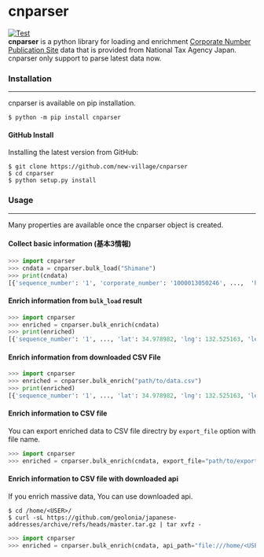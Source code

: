 # cnparser  
[![Test](https://github.com/new-village/cnparser/actions/workflows/test.yaml/badge.svg)](https://github.com/new-village/cnparser/actions/workflows/test.yaml)  
**cnparser** is a python library for loading and enrichment [Corporate Number Publication Site](https://www.houjin-bangou.nta.go.jp/en/) data that is provided from National Tax Agency Japan. cnparser only support to parse latest data now.   
  
### Installation  
----------------------
cnparser is available on pip installation.
```
$ python -m pip install cnparser
```
  
#### GitHub Install
Installing the latest version from GitHub:  
```
$ git clone https://github.com/new-village/cnparser
$ cd cnparser
$ python setup.py install
```
    
### Usage
----------------------
Many properties are available once the cnparser object is created.  
  
#### Collect basic information (基本3情報)
```python
>>> import cnparser
>>> cndata = cnparser.bulk_load("Shimane")
>>> print(cndata)
[{'sequence_number': '1', 'corporate_number': '1000013050246', ...,  'hihyoji': '0'}, {...}]
```
  
#### Enrich information from `bulk_load` result
```python
>>> import cnparser
>>> enriched = cnparser.bulk_enrich(cndata)
>>> print(enriched)
[{'sequence_number': '1', ..., 'lat': 34.978982, 'lng': 132.525163, 'level': 3}, {...}]
```

#### Enrich information from downloaded CSV File
```python
>>> import cnparser
>>> enriched = cnparser.bulk_enrich("path/to/data.csv")
>>> print(enriched)
[{'sequence_number': '1', ..., 'lat': 34.978982, 'lng': 132.525163, 'level': 3}, {...}]
```

#### Enrich information to CSV file  
You can export enriched data to CSV file directry by `export_file` option with file name.
```python
>>> import cnparser
>>> enriched = cnparser.bulk_enrich(cndata, export_file="path/to/export/data.csv")
```

#### Enrich information to CSV file with downloaded api
If you enrich massive data, You can use downloaded api.
```
$ cd /home/<USER>/
$ curl -sL https://github.com/geolonia/japanese-addresses/archive/refs/heads/master.tar.gz | tar xvfz -
```
  
```python
>>> import cnparser
>>> enriched = cnparser.bulk_enrich(cndata, api_path="file:///home/<USER>/japanese-addresses-master/api/ja")
```
